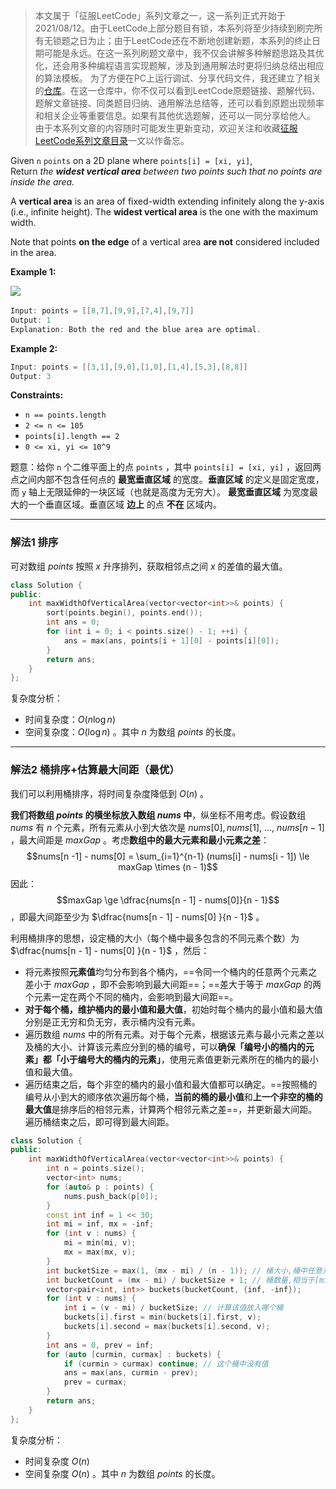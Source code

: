  >本文属于「征服LeetCode」系列文章之一，这一系列正式开始于2021/08/12。由于LeetCode上部分题目有锁，本系列将至少持续到刷完所有无锁题之日为止；由于LeetCode还在不断地创建新题，本系列的终止日期可能是永远。在这一系列刷题文章中，我不仅会讲解多种解题思路及其优化，还会用多种编程语言实现题解，涉及到通用解法时更将归纳总结出相应的算法模板。
> <b></b>
> 为了方便在PC上运行调试、分享代码文件，我还建立了相关的[仓库](https://github.com/memcpy0/LeetCode-Conquest)。在这一仓库中，你不仅可以看到LeetCode原题链接、题解代码、题解文章链接、同类题目归纳、通用解法总结等，还可以看到原题出现频率和相关企业等重要信息。如果有其他优选题解，还可以一同分享给他人。
> <b></b>
> 由于本系列文章的内容随时可能发生更新变动，欢迎关注和收藏[征服LeetCode系列文章目录](https://memcpy0.blog.csdn.net/article/details/119656559)一文以作备忘。

Given `n` `points` on a 2D plane where `points[i] = [xi, yi]`, Return _the **widest vertical area** between two points such that no points are inside the area._

A **vertical area** is an area of fixed-width extending infinitely along the y-axis (i.e., infinite height). The **widest vertical area** is the one with the maximum width.

Note that points **on the edge** of a vertical area **are not** considered included in the area.

**Example 1:**

![](https://assets.leetcode.com/uploads/2020/09/19/points3.png)​
```java
Input: points = [[8,7],[9,9],[7,4],[9,7]]
Output: 1
Explanation: Both the red and the blue area are optimal.
```
**Example 2:**
```java
Input: points = [[3,1],[9,0],[1,0],[1,4],[5,3],[8,8]]
Output: 3
```
**Constraints:**
-   `n == points.length`
-   `2 <= n <= 105`
-   `points[i].length == 2`
-   `0 <= xi, yi <= 10^9`

题意：给你 `n` 个二维平面上的点 `points` ，其中 `points[i] = [xi, yi]` ，返回两点之间内部不包含任何点的 **最宽垂直区域** 的宽度。**垂直区域** 的定义是固定宽度，而 `y` 轴上无限延伸的一块区域（也就是高度为无穷大）。 **最宽垂直区域** 为宽度最大的一个垂直区域。垂直区域 **边上** 的点 **不在** 区域内。

---
### 解法1 排序
可对数组 $points$ 按照 $x$ 升序排列，获取相邻点之间 $x$ 的差值的最大值。
```cpp
class Solution {
public:
    int maxWidthOfVerticalArea(vector<vector<int>>& points) {
        sort(points.begin(), points.end());
        int ans = 0;
        for (int i = 0; i < points.size() - 1; ++i) {
            ans = max(ans, points[i + 1][0] - points[i][0]);
        }
        return ans;
    }
};
```
复杂度分析：
- 时间复杂度：$O(n\log⁡n)$ 
- 空间复杂度：$O(\log n)$ 。其中 $n$ 为数组 $points$ 的长度。

---
### 解法2 桶排序+估算最大间距（最优） 
我们可以利用桶排序，将时间复杂度降低到 $O(n)$ 。

**我们将数组 $points$ 的横坐标放入数组 $nums$ 中**，纵坐标不用考虑。假设数组 $nums$ 有 $n$ 个元素，所有元素从小到大依次是 $nums[0], nums[1],\ \dots,\ nums[n-1]$ ，最大间距是 $maxGap$ 。考虑**数组中的最大元素和最小元素之差**：
$$nums[n -1] - nums[0] = \sum_{i=1}^{n-1} (nums[i] - nums[i - 1]) \le maxGap \times (n - 1)$$ 因此：$$maxGap \ge \dfrac{nums[n - 1] - nums[0]}{n - 1}$$，即最大间距至少为 $\dfrac{nums[n - 1] - nums[0] }{n - 1}$ 。

利用桶排序的思想，设定桶的大小（每个桶中最多包含的不同元素个数）为  $\dfrac{nums[n - 1] - nums[0] }{n - 1}$ ，然后： 
- 将元素按照**元素值**均匀分布到各个桶内，==令同一个桶内的任意两个元素之差小于 $maxGap$  ，即不会影响到最大间距==；==差大于等于 $maxGap$ 的两个元素一定在两个不同的桶内，会影响到最大间距==。
- **对于每个桶，维护桶内的最小值和最大值**，初始时每个桶内的最小值和最大值分别是正无穷和负无穷，表示桶内没有元素。
- 遍历数组 $nums$ 中的所有元素。对于每个元素，根据该元素与最小元素之差以及桶的大小、计算该元素应分到的桶的编号，可以**确保「编号小的桶内的元素」都「小于编号大的桶内的元素」**，使用元素值更新元素所在的桶内的最小值和最大值。
- 遍历结束之后，每个非空的桶内的最小值和最大值都可以确定。==按照桶的编号从小到大的顺序依次遍历每个桶，**当前的桶的最小值**和**上一个非空的桶的最大值**是排序后的相邻元素，计算两个相邻元素之差==，并更新最大间距。遍历桶结束之后，即可得到最大间距。

```cpp
class Solution {
public:
    int maxWidthOfVerticalArea(vector<vector<int>>& points) {
        int n = points.size();
        vector<int> nums;
        for (auto& p : points) {
            nums.push_back(p[0]);
        }
        const int inf = 1 << 30;
        int mi = inf, mx = -inf;
        for (int v : nums) {
            mi = min(mi, v);
            mx = max(mx, v);
        }
        int bucketSize = max(1, (mx - mi) / (n - 1)); // 桶大小,桶中任意元素的差<bucketSize
        int bucketCount = (mx - mi) / bucketSize + 1; // 桶数量,相当于[mi,mx]这段区间分成bucketCount个大小bucketSize的区间
        vector<pair<int, int>> buckets(bucketCount, {inf, -inf});
        for (int v : nums) {
            int i = (v - mi) / bucketSize; // 计算该值放入哪个桶
            buckets[i].first = min(buckets[i].first, v);
            buckets[i].second = max(buckets[i].second, v);
        }
        int ans = 0, prev = inf;
        for (auto [curmin, curmax] : buckets) {
            if (curmin > curmax) continue; // 这个桶中没有值
            ans = max(ans, curmin - prev);
            prev = curmax;
        }
        return ans;
    }
};
```
复杂度分析：
- 时间复杂度 $O(n)$ 
- 空间复杂度 $O(n)$ 。其中 $n$ 为数组 $points$ 的长度。
